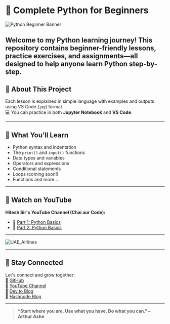 # 🐍 Complete Python for Beginners

![Python Beginner Banner](https://github.com/Syed-Moinuddin2025/python_Journey/blob/main/001_python_basics/Image/Py123.png)

## Welcome to my Python learning journey! This repository contains beginner-friendly lessons, practice exercises, and assignments—all designed to help anyone learn Python step-by-step.

## 📘 About This Project

Each lesson is explained in simple language with examples and outputs using VS Code (.py) format.  
💻 You can practice in both **Jupyter Notebook** and **VS Code**.

---

## 🎯 What You’ll Learn

- Python syntax and indentation  
- The `print()` and `input()` functions  
- Data types and variables  
- Operators and expressions  
- Conditional statements  
- Loops (coming soon!)  
- Functions and more...

---

## 🎥 Watch on YouTube

**Hitesh Sir's YouTube Channel (Chai aur Code):**

- 🔗 [Part 1: Python Basics](https://youtu.be/v9bOWjwdTlg?si=E1wP2YOkY7ir3fzi)
- 🔗 [Part 2: Python Basics](https://youtu.be/Cri8__uGk-g?si=aQJlPLS7PQH7dJoG)

---

   ![UAE_Airlines](https://github.com/Syed-Moinuddin2025/python_Journey/blob/main/001_python_basics/Image/photo.jpeg)
    
---

## 🙌 Stay Connected

Let's connect and grow together:  
🔗 [GitHub](https://github.com/Syed-Moinuddin2025)  
🔗 [YouTube Channel](https://www.youtube.com/@Learn_More-and-Earn_More-Syed)  
🔗 [Dev.to Blog](https://dev.to/syed_moin)  
🔗 [Hashnode Blog](https://syedmoin.hashnode.dev/)

---

> **“Start where you are. Use what you have. Do what you can.” – Arthur Ashe**
